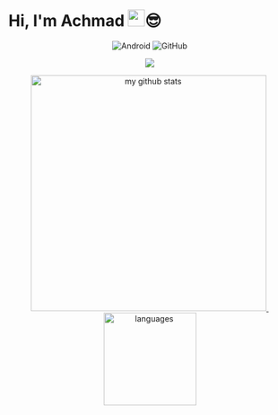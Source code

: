 # Hi, I'm Achmad <img src="https://raw.githubusercontent.com/iampavangandhi/iampavangandhi/master/gifs/Hi.gif" width="30px">😎
<p align="center">
    <img alt="Android" src="https://img.shields.io/badge/Android-555?logo=android&logoColor=white&style=for-the-badge">
    <img alt="GitHub" src="https://img.shields.io/github/followers/achmadqomarudin?logo=GitHub&style=for-the-badge">
</p>
<a href="https://achmadqomarudin.github.io">
    <p align="center">
        <img src="https://github-profile-trophy.vercel.app/?username=achmadqomarudin&column=6&theme=vue"/>
    </p>
</a>

<!-- My GitHub stats with buefy theme ❤️ -->
<a align="center" href="https://github.com/achmadqomarudin">
    <p align="center">
        <img src="https://github-readme-stats.vercel.app/api?username=achmadqomarudin&show_icons=true&theme=vue" alt="my github stats" width="420"/>&nbsp;<img src="https://github-readme-stats.vercel.app/api/top-langs/?username=achmadqomarudin&layout=compact&theme=vue" alt="languages" height="165">
    </p>
</a>
